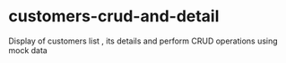 # customers-crud-and-detail
Display of customers list , its details and perform CRUD operations using mock data
